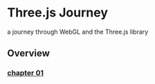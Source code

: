 # Three.js Journey

a journey through WebGL and the Three.js library


## Overview


### [chapter 01](src/ch_01/README.md)
